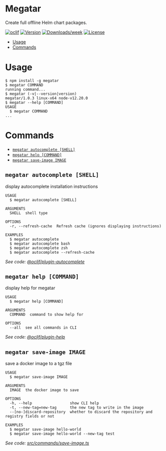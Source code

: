 Megatar
=======

Create full offline Helm chart packages.

[![oclif](https://img.shields.io/badge/cli-oclif-brightgreen.svg)](https://oclif.io)
[![Version](https://img.shields.io/npm/v/megatar.svg)](https://npmjs.org/package/megatar)
[![Downloads/week](https://img.shields.io/npm/dw/megatar.svg)](https://npmjs.org/package/megatar)
[![License](https://img.shields.io/npm/l/megatar.svg)](https://github.com/felipecassiors/megatar/blob/master/package.json)

<!-- toc -->
* [Usage](#usage)
* [Commands](#commands)
<!-- tocstop -->

# Usage

<!-- usage -->
```sh-session
$ npm install -g megatar
$ megatar COMMAND
running command...
$ megatar (-v|--version|version)
megatar/1.0.3 linux-x64 node-v12.20.0
$ megatar --help [COMMAND]
USAGE
  $ megatar COMMAND
...
```
<!-- usagestop -->

# Commands

<!-- commands -->
* [`megatar autocomplete [SHELL]`](#megatar-autocomplete-shell)
* [`megatar help [COMMAND]`](#megatar-help-command)
* [`megatar save-image IMAGE`](#megatar-save-image-image)

## `megatar autocomplete [SHELL]`

display autocomplete installation instructions

```
USAGE
  $ megatar autocomplete [SHELL]

ARGUMENTS
  SHELL  shell type

OPTIONS
  -r, --refresh-cache  Refresh cache (ignores displaying instructions)

EXAMPLES
  $ megatar autocomplete
  $ megatar autocomplete bash
  $ megatar autocomplete zsh
  $ megatar autocomplete --refresh-cache
```

_See code: [@oclif/plugin-autocomplete](https://github.com/oclif/plugin-autocomplete/blob/v0.2.1/src/commands/autocomplete/index.ts)_

## `megatar help [COMMAND]`

display help for megatar

```
USAGE
  $ megatar help [COMMAND]

ARGUMENTS
  COMMAND  command to show help for

OPTIONS
  --all  see all commands in CLI
```

_See code: [@oclif/plugin-help](https://github.com/oclif/plugin-help/blob/v3.2.1/src/commands/help.ts)_

## `megatar save-image IMAGE`

save a docker image to a tgz file

```
USAGE
  $ megatar save-image IMAGE

ARGUMENTS
  IMAGE  the docker image to save

OPTIONS
  -h, --help                 show CLI help
  -t, --new-tag=new-tag      the new tag to write in the image
  --[no-]discard-repository  whether to discard the repository and registry fields or not

EXAMPLES
  $ megatar save-image hello-world
  $ megatar save-image hello-world --new-tag test
```

_See code: [src/commands/save-image.ts](https://github.com/felipecassiors/megatar/blob/v1.0.3/src/commands/save-image.ts)_
<!-- commandsstop -->
